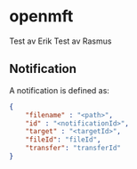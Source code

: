 openmft
=======
Test av Erik
Test av Rasmus


## Notification
A notification is defined as:
```json
{ 
	"filename" : "<path>",
	"id" : "<notificationId>", 
	"target" : "<targetId>",
	"fileId": "fileId",
	"transfer": "transferId" 
}
```